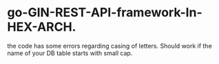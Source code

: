 # go-GIN-REST-API-framework-In-HEX-ARCH.

the code has some errors regarding casing of letters.
Should work if the name of your DB table starts with small cap.

